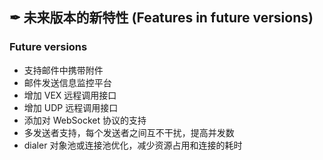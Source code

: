 ## ✒ 未来版本的新特性 (Features in future versions)

### Future versions

* 支持邮件中携带附件
* 邮件发送信息监控平台
* 增加 VEX 远程调用接口
* 增加 UDP 远程调用接口
* 添加对 WebSocket 协议的支持
* 多发送者支持，每个发送者之间互不干扰，提高并发数
* dialer 对象池或连接池优化，减少资源占用和连接的耗时
